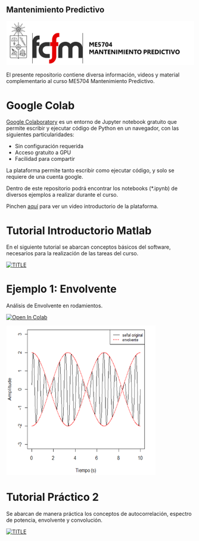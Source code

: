 ## Mantenimiento Predictivo

<img src=bin/Banner.png>

El presente repositorio contiene diversa información, videos y material complementario al curso ME5704 Mantenimiento Predictivo.

# Google Colab

[Google Colaboratory](https://colab.research.google.com/notebooks/welcome.ipynb) es un entorno de Jupyter notebook gratuito que permite escribir y ejecutar código de Python en un navegador, con las siguientes particularidades:
- Sin configuración requerida
- Acceso gratuito a GPU
- Facilidad para compartir

La plataforma permite tanto escribir como ejecutar código, y solo se requiere de una cuenta google.

Dentro de este repositorio podrá encontrar los notebooks (*.ipynb) de diversos ejemplos a realizar durante el curso.

Pinchen [aquí](https://www.youtube.com/watch?v=inN8seMm7UI&ab_channel=TensorFlow) para ver un video introductorio de la plataforma.

# Tutorial Introductorio Matlab

En el siguiente tutorial se abarcan conceptos básicos del software, necesarios para la realización de las tareas del curso.

[![TITLE](https://img.youtube.com/vi/zdlHYP3kCwg/0.jpg)](https://youtu.be/zdlHYP3kCwg)

# Ejemplo 1: Envolvente

Análisis de Envolvente en rodamientos.

[![Open In Colab](https://colab.research.google.com/assets/colab-badge.svg)](https://github.com/leoonhardt/mantenimientopredictivo/blob/main/Ejemplo_1.ipynb)

<img src="https://raw.githubusercontent.com/leoonhardt/mantenimientopredictivo/master/datos/ejemplo1/envolvente.png" height="400">

# Tutorial Práctico 2

Se abarcan de manera práctica los conceptos de autocorrelación, espectro de potencia, envolvente y convolución.

[![TITLE](https://img.youtube.com/vi/Gw-_mPOy7QY/0.jpg)](https://youtu.be/Gw-_mPOy7QY)



